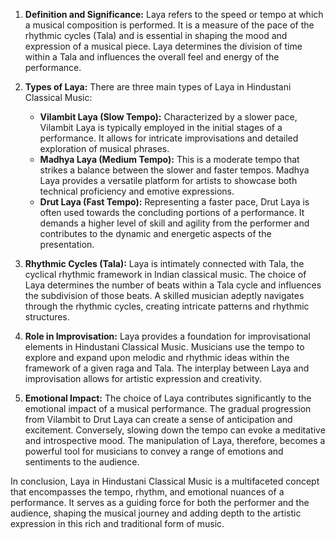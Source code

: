

1. **Definition and Significance:**
   Laya refers to the speed or tempo at which a musical composition is performed. It is a measure of the pace of the rhythmic cycles (Tala) and is essential in shaping the mood and expression of a musical piece. Laya determines the division of time within a Tala and influences the overall feel and energy of the performance.

2. **Types of Laya:**
   There are three main types of Laya in Hindustani Classical Music:
   - **Vilambit Laya (Slow Tempo):** Characterized by a slower pace, Vilambit Laya is typically employed in the initial stages of a performance. It allows for intricate improvisations and detailed exploration of musical phrases.
   - **Madhya Laya (Medium Tempo):** This is a moderate tempo that strikes a balance between the slower and faster tempos. Madhya Laya provides a versatile platform for artists to showcase both technical proficiency and emotive expressions.
   - **Drut Laya (Fast Tempo):** Representing a faster pace, Drut Laya is often used towards the concluding portions of a performance. It demands a higher level of skill and agility from the performer and contributes to the dynamic and energetic aspects of the presentation.

3. **Rhythmic Cycles (Tala):**
   Laya is intimately connected with Tala, the cyclical rhythmic framework in Indian classical music. The choice of Laya determines the number of beats within a Tala cycle and influences the subdivision of those beats. A skilled musician adeptly navigates through the rhythmic cycles, creating intricate patterns and rhythmic structures.

4. **Role in Improvisation:**
   Laya provides a foundation for improvisational elements in Hindustani Classical Music. Musicians use the tempo to explore and expand upon melodic and rhythmic ideas within the framework of a given raga and Tala. The interplay between Laya and improvisation allows for artistic expression and creativity.

5. **Emotional Impact:**
   The choice of Laya contributes significantly to the emotional impact of a musical performance. The gradual progression from Vilambit to Drut Laya can create a sense of anticipation and excitement. Conversely, slowing down the tempo can evoke a meditative and introspective mood. The manipulation of Laya, therefore, becomes a powerful tool for musicians to convey a range of emotions and sentiments to the audience.

In conclusion, Laya in Hindustani Classical Music is a multifaceted concept that encompasses the tempo, rhythm, and emotional nuances of a performance. It serves as a guiding force for both the performer and the audience, shaping the musical journey and adding depth to the artistic expression in this rich and traditional form of music.